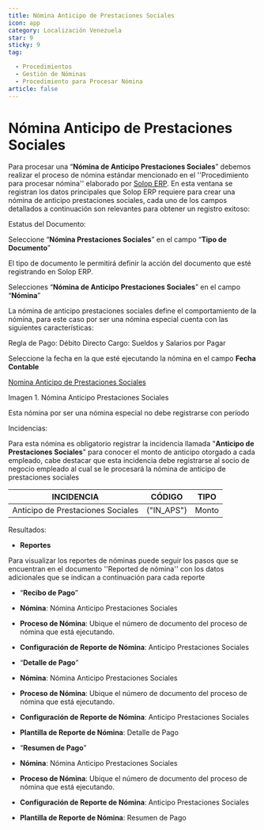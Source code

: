 ```yaml
---
title: Nómina Anticipo de Prestaciones Sociales
icon: app
category: Localización Venezuela
star: 9
sticky: 9
tag:

  - Procedimientos
  - Gestión de Nóminas
  - Procedimiento para Procesar Nómina
article: false
---
```


**Nómina Anticipo de Prestaciones Sociales**
============================================

Para procesar una “**Nómina de Anticipo Prestaciones Sociales**” debemos realizar el proceso de nómina estándar mencionado en el ''Procedimiento para procesar nómina'' elaborado por [Solop ERP](https://ayuda.solopapp.com/). En esta ventana se registran los datos principales que Solop ERP requiere para crear una nómina de anticipo prestaciones sociales, cada uno de los campos detallados a continuación son relevantes para obtener un registro exitoso:

Estatus del Documento:

Seleccione “**Nómina Prestaciones Sociales**” en el campo “**Tipo de Documento**”

El tipo de documento le permitirá definir la acción del documento que esté registrando en Solop ERP.

Selecciones “**Nómina de Anticipo Prestaciones Sociales**” en el campo “**Nómina**”

La nómina de anticipo prestaciones sociales define el comportamiento de la nómina, para este caso por ser una nómina especial cuenta con las siguientes características:

Regla de Pago: Débito Directo
Cargo: Sueldos y Salarios por Pagar

Seleccione la fecha en la que esté ejecutando la nómina en el campo **Fecha Contable**

[Nomina Anticipo de Prestaciones Sociales](/assets/img/docs/lve/procedures/payroll/procedures-to-process-payroll/resources/prestacionessociales.png)

Imagen 1. Nómina Anticipo Prestaciones Sociales

Esta nómina  por ser una nómina especial no debe registrarse con período

Incidencias:

Para esta nómina es obligatorio registrar la incidencia llamada "**Anticipo de Prestaciones Sociales**" para conocer el monto de anticipo otorgado a cada empleado, cabe destacar que esta incidencia debe registrarse al socio de negocio empleado al cual se le procesará la nómina de anticipo de prestaciones sociales

|           **INCIDENCIA**                              |     **CÓDIGO**       |    **TIPO**    |
|-------------------------------------------------------|----------------------|----------------|
| Anticipo de Prestaciones Sociales                     |     ("IN_APS")       |     Monto      |

Resultados:

- **Reportes**

Para visualizar los reportes de nóminas  puede seguir los pasos que se encuentran en el documento ''Reported de nómina'' con los datos adicionales que se indican a continuación para cada reporte

- “**Recibo de Pago**”

- **Nómina**: Nómina Anticipo Prestaciones Sociales

- **Proceso de Nómina**: Ubique el número de documento del proceso de nómina que está ejecutando.

- **Configuración de Reporte de Nómina**: Anticipo Prestaciones Sociales

- “**Detalle de Pago**”

- **Nómina**: Nómina Anticipo Prestaciones Sociales

- **Proceso de Nómina**: Ubique el número de documento del proceso de nómina que está ejecutando.

- **Configuración de Reporte de Nómina**: Anticipo Prestaciones Sociales

- **Plantilla de Reporte de Nómina**: Detalle de Pago
  
- “**Resumen de Pago**”

- **Nómina**: Nómina Anticipo Prestaciones Sociales

- **Proceso de Nómina**: Ubique el número de documento del proceso de nómina que está ejecutando.

- **Configuración de Reporte de Nómina**: Anticipo Prestaciones Sociales

- **Plantilla de Reporte de Nómina**: Resumen de Pago
